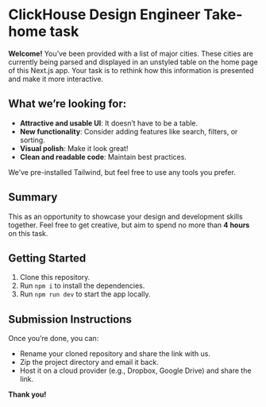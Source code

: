 # ClickHouse Design Engineer Take-home task

**Welcome!** You’ve been provided with a list of major cities. These cities are currently being parsed and displayed in an unstyled table on the home page of this Next.js app. Your task is to rethink how this information is presented and make it more interactive.

## What we’re looking for:
- **Attractive and usable UI**: It doesn’t have to be a table.
- **New functionality**: Consider adding features like search, filters, or sorting.
- **Visual polish**: Make it look great!
- **Clean and readable code**: Maintain best practices.

We’ve pre-installed Tailwind, but feel free to use any tools you prefer.

## Summary
This as an opportunity to showcase your design and development skills together. Feel free to get creative, but aim to spend no more than **4 hours** on this task.

## Getting Started
1. Clone this repository.  
2. Run `npm i` to install the dependencies.  
3. Run `npm run dev` to start the app locally.  

## Submission Instructions
Once you’re done, you can:  
- Rename your cloned repository and share the link with us.  
- Zip the project directory and email it back.  
- Host it on a cloud provider (e.g., Dropbox, Google Drive) and share the link.  

**Thank you!**